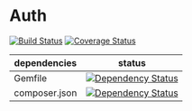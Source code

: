 Auth
====

[![Build Status](https://travis-ci.org/NetCommons3/Auth.png?branch=master)](https://travis-ci.org/NetCommons3/Auth)
[![Coverage Status](https://coveralls.io/repos/NetCommons3/Auth/badge.png?branch=master)](https://coveralls.io/r/NetCommons3/Auth?branch=master)

| dependencies | status |
| ------------ | ------ |
| Gemfile | [![Dependency Status](https://www.versioneye.com/user/projects/52f1cc16ec13757904000127/badge.png)](https://www.versioneye.com/user/projects/52f1cc16ec13757904000127) |
| composer.json | [![Dependency Status](https://www.versioneye.com/user/projects/52f1cc19ec13756b480000c4/badge.png)](https://www.versioneye.com/user/projects/52f1cc19ec13756b480000c4) |
